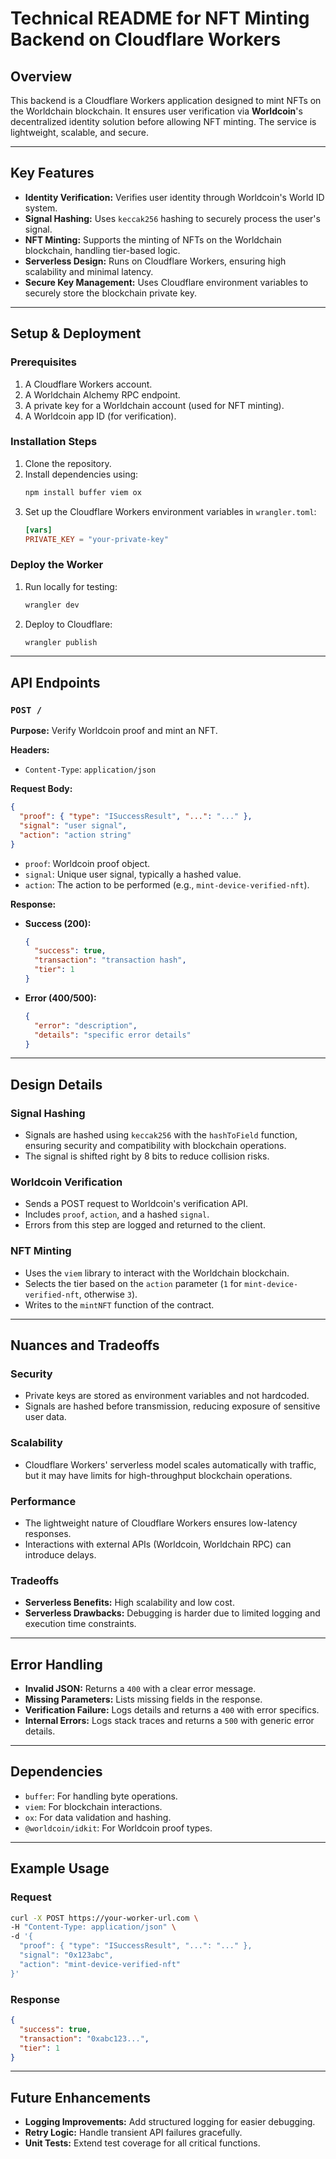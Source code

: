 # Technical README for NFT Minting Backend on Cloudflare Workers

## Overview

This backend is a Cloudflare Workers application designed to mint NFTs on the Worldchain blockchain. It ensures user verification via **Worldcoin**'s decentralized identity solution before allowing NFT minting. The service is lightweight, scalable, and secure.

---

## Key Features

- **Identity Verification:** Verifies user identity through Worldcoin's World ID system.
- **Signal Hashing:** Uses `keccak256` hashing to securely process the user's signal.
- **NFT Minting:** Supports the minting of NFTs on the Worldchain blockchain, handling tier-based logic.
- **Serverless Design:** Runs on Cloudflare Workers, ensuring high scalability and minimal latency.
- **Secure Key Management:** Uses Cloudflare environment variables to securely store the blockchain private key.

---

## Setup & Deployment

### Prerequisites

1. A Cloudflare Workers account.
2. A Worldchain Alchemy RPC endpoint.
3. A private key for a Worldchain account (used for NFT minting).
4. A Worldcoin app ID (for verification).

### Installation Steps

1. Clone the repository.
2. Install dependencies using:
   ```bash
   npm install buffer viem ox
   ```
3. Set up the Cloudflare Workers environment variables in `wrangler.toml`:
   ```toml
   [vars]
   PRIVATE_KEY = "your-private-key"
   ```

### Deploy the Worker

1. Run locally for testing:
   ```bash
   wrangler dev
   ```
2. Deploy to Cloudflare:
   ```bash
   wrangler publish
   ```

---

## API Endpoints

### `POST /`

**Purpose:** Verify Worldcoin proof and mint an NFT.

**Headers:**

- `Content-Type`: `application/json`

**Request Body:**

```json
{
  "proof": { "type": "ISuccessResult", "...": "..." },
  "signal": "user signal",
  "action": "action string"
}
```

- `proof`: Worldcoin proof object.
- `signal`: Unique user signal, typically a hashed value.
- `action`: The action to be performed (e.g., `mint-device-verified-nft`).

**Response:**

- **Success (200):**
  ```json
  {
    "success": true,
    "transaction": "transaction hash",
    "tier": 1
  }
  ```
- **Error (400/500):**
  ```json
  {
    "error": "description",
    "details": "specific error details"
  }
  ```

---

## Design Details

### Signal Hashing

- Signals are hashed using `keccak256` with the `hashToField` function, ensuring security and compatibility with blockchain operations.
- The signal is shifted right by 8 bits to reduce collision risks.

### Worldcoin Verification

- Sends a POST request to Worldcoin's verification API.
- Includes `proof`, `action`, and a hashed `signal`.
- Errors from this step are logged and returned to the client.

### NFT Minting

- Uses the `viem` library to interact with the Worldchain blockchain.
- Selects the tier based on the `action` parameter (`1` for `mint-device-verified-nft`, otherwise `3`).
- Writes to the `mintNFT` function of the contract.

---

## Nuances and Tradeoffs

### Security

- Private keys are stored as environment variables and not hardcoded.
- Signals are hashed before transmission, reducing exposure of sensitive user data.

### Scalability

- Cloudflare Workers' serverless model scales automatically with traffic, but it may have limits for high-throughput blockchain operations.

### Performance

- The lightweight nature of Cloudflare Workers ensures low-latency responses.
- Interactions with external APIs (Worldcoin, Worldchain RPC) can introduce delays.

### Tradeoffs

- **Serverless Benefits:** High scalability and low cost.
- **Serverless Drawbacks:** Debugging is harder due to limited logging and execution time constraints.

---

## Error Handling

- **Invalid JSON:** Returns a `400` with a clear error message.
- **Missing Parameters:** Lists missing fields in the response.
- **Verification Failure:** Logs details and returns a `400` with error specifics.
- **Internal Errors:** Logs stack traces and returns a `500` with generic error details.

---

## Dependencies

- `buffer`: For handling byte operations.
- `viem`: For blockchain interactions.
- `ox`: For data validation and hashing.
- `@worldcoin/idkit`: For Worldcoin proof types.

---

## Example Usage

### Request

```bash
curl -X POST https://your-worker-url.com \
-H "Content-Type: application/json" \
-d '{
  "proof": { "type": "ISuccessResult", "...": "..." },
  "signal": "0x123abc",
  "action": "mint-device-verified-nft"
}'
```

### Response

```json
{
  "success": true,
  "transaction": "0xabc123...",
  "tier": 1
}
```

---

## Future Enhancements

- **Logging Improvements:** Add structured logging for easier debugging.
- **Retry Logic:** Handle transient API failures gracefully.
- **Unit Tests:** Extend test coverage for all critical functions.
